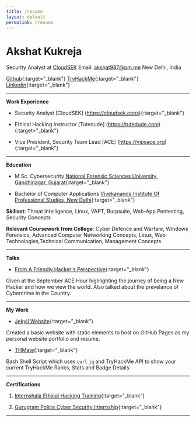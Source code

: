 ```yaml
---
title: /resume
layout: default
permalink: /resume
---
```


# Akshat Kukreja
Security Analyst at [CloudSEK](https://cloudsek.com)
Email: <akshat987@pm.me>
New Delhi, India


[Github](https://www.github.com/br0wnboi){:target="\_blank"} [TryHackMe](https://tryhackme.com/p/br0wnboi){:target="\_blank"} [Linkedin](https://www.linkedin.com/in/akshat987/){:target="\_blank"}



******



**Work Experience**

- Security Analyst [CloudSEK] (https://cloudsek.cons){:target="\_blank"}

- Ethical Hacking Instructor [Tutedude] (https://tutedude.com){:target="\_blank"}

- Vice President, Security Team Lead [ACE] (https://vipsace.org){:target="\_blank"}


*****


**Education**

- M.Sc. Cybersecurity [National Forensic Sciences University, Gandhinagar, Gujarat](https://nfsu.ac.in){:target="\_blank"}

- Bachelor of Computer Applications [Vivekananda Institute Of Professional Studies, New Delhi](https://vips.edu){:target="\_blank"}

**Skillset**: Threat Intelligence, Linux, VAPT, Burpsuite, Web-App Pentesting, Security Concepts

**Relevant Coursework from College**: Cyber Defence and Warfare, Windows Forensics, Advanced Computer Networking Concepts, Linux, Web Technologies,Technical Communication, Management Concepts


******


**Talks**
- [From A Friendly Hacker's Perspective](https://youtu.be/uRUBeunmty4){:target="\_blank"}

Given at the September ACE Hour highlighting the journey of being a New Hacker and how we view the world. Also talked about the prevelance of Cybercrime in the Country.



******



**My Work**

- [Jekyll Website](https://github.com/br0wnboi/test-website){:target="\_blank"}

Created a basic website with static elements to host on GitHub Pages as my personal website portfolio and resume.


- [THMate](https://github.com/br0wnboi/thmate){:target="\_blank"}

Bash Shell Script which uses ```curl``` ```jq``` and TryHackMe API to show your current TryHackMe Ranks, Stats and Badge Details.

*******

**Certifications**

1. [Internshala Ethical Hacking Training](https://trainings.internshala.com/s/v/210597/7866aeef){:target="\_blank"}

2. [Gurugram Police Cyber Security Internship](./img/GPCSSI-Akshat.jpg){:target="\_blank"}

*******
